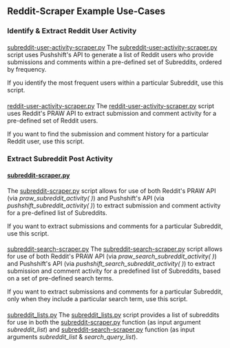 ## Reddit-Scraper Example Use-Cases

### Identify & Extract Reddit User Activity

#### 
[subreddit-user-activity-scraper.py](https://github.com/kariemoorman/didactic-diy/blob/main/reddit/__scripts/reddit_scraper/subreddit-user-activity-scraper.py)
The 
[subreddit-user-activity-scraper.py](https://github.com/kariemoorman/didactic-diy/blob/main/reddit/__scripts/reddit_scraper/subreddit-user-activity-scraper.py) 
script uses Pushshift's API to generate a list of Reddit users who provide submissions and comments within a pre-defined set of Subreddits, ordered by frequency.

If you identify the most frequent users within a particular Subreddit, use this script.  

#### 
[reddit-user-activity-scraper.py](https://github.com/kariemoorman/didactic-diy/blob/main/reddit/__scripts/reddit_scraper/reddit-user-activity-scraper.py)
The 
[reddit-user-activity-scraper.py](https://github.com/kariemoorman/didactic-diy/blob/main/reddit/__scripts/reddit_scraper/reddit-user-activity-scraper.py) 
script uses Reddit's PRAW API to extract submission and comment activity for a pre-defined set of Reddit users.

If you want to find the submission and comment history for a particular Reddit user, use this script.

### Extract Subreddit Post Activity

#### [subreddit-scraper.py](https://github.com/kariemoorman/didactic-diy/blob/main/reddit/__scripts/reddit-scraper/subreddit-scraper.py) 
The [subreddit-scraper.py](https://github.com/kariemoorman/didactic-diy/blob/main/reddit/__scripts/reddit_scraper/subreddit-scraper.py) script allows for use of both Reddit's PRAW API (via *praw_subreddit_activity( )*) and Pushshift's API (via *pushshift_subreddit_activity( )*) to extract submission and comment activity for a pre-defined list of Subreddits.

If you want to extract submissions and comments for a particular Subreddit, use this script.

#### 
[subreddit-search-scraper.py](https://github.com/kariemoorman/didactic-diy/blob/main/reddit/__scripts/reddit_scraper/subreddit-search-scraper.py)
The 
[subreddit-search-scraper.py](https://github.com/kariemoorman/didactic-diy/blob/main/reddit/__scripts/reddit_scraper/subreddit-search-scraper.py) 
script allows for use of both Reddit's PRAW API (via *praw_search_subreddit_activity( )*) and Pushshift's API (via *pushshift_search_subreddit_activity( )*) to extract submission and comment activity for a predefined list of Subreddits, based on a set of pre-defined search terms.

If you want to extract submissions and comments for a particular Subreddit, only when they include a particular search term, use this script.

#### 
[subreddit_lists.py](https://github.com/kariemoorman/didactic-diy/blob/main/reddit/__scripts/reddit_scraper/subreddit_lists.py)
The 
[subreddit_lists.py](https://github.com/kariemoorman/didactic-diy/blob/main/reddit/__scripts/reddit_scraper/subreddit_lists.py) 
script provides a list of subreddits for use in both the
[subreddit-scraper.py](https://github.com/kariemoorman/didactic-diy/blob/main/reddit/__scripts/reddit_scraper/subreddit-scraper.py) 
function (as input argument *subreddit_list*) and 
[subreddit-search-scraper.py](https://github.com/kariemoorman/didactic-diy/blob/main/reddit/__scripts/reddit_scraper/subreddit-search-scraper.py) 
function (as input arguments *subreddit_list* & *search_query_list*).
